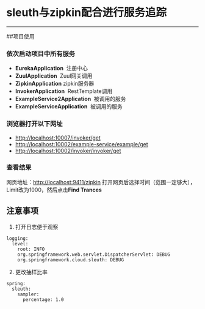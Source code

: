 # sleuth与zipkin配合进行服务追踪
----
##项目使用
### 依次启动项目中所有服务
* **EurekaApplication**  注册中心
* **ZuulApplication**  Zuul网关调用
* **ZipkinApplication**  zipkin服务器
* **InvokerApplication**  RestTemplate调用
* **ExampleService2Application**  被调用的服务
* **ExampleServiceApplication**  被调用的服务

### 浏览器打开以下网址
* [http://localhost:10007/invoker/get](http://localhost:10007/invoker/get)
* [http://localhost:10002/example-service/example/get](http://localhost:10002/example-service/example/get)
* [http://localhost:10002/invoker/invoker/get](http://localhost:10002/invoker/invoker/get)

### 查看结果
网页地址：[http://localhost:9411/zipkin](http://localhost:9411/zipkin)
打开网页后选择时间（范围一定够大），Limit改为1000，然后点击**Find Trances**
## 注意事项
1. 打开日志便于观察
```
logging:
  level:
    root: INFO
    org.springframework.web.servlet.DispatcherServlet: DEBUG
    org.springframework.cloud.sleuth: DEBUG
```
2. 更改抽样比率
```
spring:
  sleuth:
    sampler:
      percentage: 1.0
```
